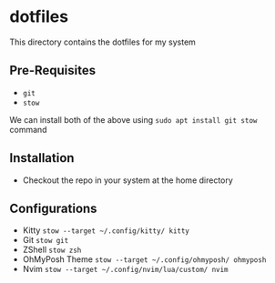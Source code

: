 # dotfiles

This directory contains the dotfiles for my system

## Pre-Requisites

- `git`
- `stow`

We can install both of the above using `sudo apt install git stow` command

## Installation

- Checkout the repo in your system at the home directory

## Configurations

- Kitty `stow --target ~/.config/kitty/ kitty`
- Git `stow git`
- ZShell `stow zsh`
- OhMyPosh Theme `stow --target ~/.config/ohmyposh/ ohmyposh`
- Nvim `stow --target ~/.config/nvim/lua/custom/ nvim`
